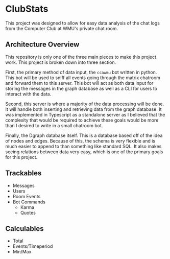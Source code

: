 
# ClubStats

This project was designed to allow for easy data analysis of the chat logs from the Computer Club at WMU's private chat room.

## Architecture Overview

This repository is only one of the three main pieces to make this project work. This project is broken down into three section. 

First, the primary method of data input, the `ccawmu` bot written in python. This bot will be used to sniff all events going through the matrix chatroom and forward them to this server. This bot will act as both data input for storing the messages in the graph database as well as a CLI for users to interact with the data.

Second, this server is where a majority of the data processing will be done. It will handle both inserting and retrieving data from the graph database. It was implemented in Typescript as a standalone server as I believed that the complexity that would be required to achieve these goals would be more than I desired to write in a small chatroom bot.

Finally, the Dgraph database itself. This is a database based off of the idea of nodes and edges. Because of this, the schema is very flexible and is much easier to append to than something like standard SQL. It also makes seeing relations between data very easy, which is one of the primary goals for this project.

## Trackables

 - Messages
 - Users
 - Room Events
 - Bot Commands
   - Karma
   - Quotes

## Calculables
  - Total
  - Events/Timeperiod
  - Min/Max